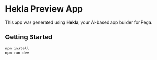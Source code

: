# Hekla Preview App

This app was generated using **Hekla**, your AI-based app builder for Pega.

## Getting Started

```bash
npm install
npm run dev
```
